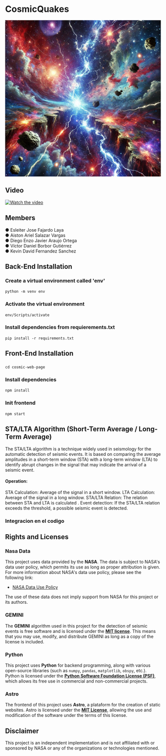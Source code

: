 ﻿# CosmicQuakes
![Descripción de la imagen](./image/logoCosmic.jpg)

## Video
[![Watch the video](https://img.youtube.com/vi/Qt17XqvM73Y/hqdefault.jpg)](https://www.youtube.com/watch?v=Qt17XqvM73Y)

## Members
● Esleiter Jose Fajardo Laya  
● Aiston Ariel Salazar Vargas  
● Diego Enzo Javier Araujo Ortega  
● Víctor Daniel Borbor Gutiérrez  
● Kevin David Fernandez Sanchez

## Back-End Installation
### Create a virtual environment called 'env'
```
python -m venv env
```

### Activate the virtual environment
```
env/Scripts/activate
```

### Install dependencies from requierements.txt
````
pip install -r requirements.txt
````

## Front-End Installation
### 
```
cd cosmic-web-page
```

### Install dependencies
```
npm install
```

### Init frontend
```
npm start
```

## STA/LTA Algorithm (Short-Term Average / Long-Term Average)
The STA/LTA algorithm is a technique widely used in seismology for the automatic detection of seismic events. It is based on comparing the average amplitudes in a short-term window (STA) with a long-term window (LTA) to identify abrupt changes in the signal that may indicate the arrival of a seismic event.

#### Operation:
STA Calculation: Average of the signal in a short window.
LTA Calculation: Average of the signal in a long window.
STA/LTA Relation: The relation between STA and LTA is calculated .
Event detection: If the STA/LTA relation exceeds the threshold, a possible seismic event is detected.

### Integracion en el codigo


## Rights and Licenses

### Nasa Data
This project uses data provided by the **NASA**. The data is subject to NASA's data user policy, which permits its use as long as proper attribution is given. For more information about NASA's data use policy, please see the following link:

- [NASA Data Use Policy](https://www.nasa.gov/content/nasa-open-data-policy)

The use of these data does not imply support from NASA for this project or its authors.

### GEMINI
The **GEMINI** algorithm used in this project for the detection of seismic events is free software and is licensed under the **[MIT license](https://opensource.org/licenses/MIT)**. This means that you may use, modify, and distribute GEMINI as long as a copy of the license is included.

### Python
This project uses **Python** for backend programming, along with various open-source libraries (such as `numpy`, `pandas`, `matplotlib`, `obspy`, etc.). Python is licensed under the **[Python Software Foundation License (PSF)](https://docs.python.org/3/license.html)**, which allows its free use in commercial and non-commercial projects.

### Astro
The frontend of this project uses **Astro**, a plataform for the creation of static websites. Astro is licensed under the **[MIT License](https://opensource.org/licenses/MIT)**, allowing the use and modification of the software under the terms of this license.

## Disclaimer
This project is an independent implementation and is not affiliated with or sponsored by NASA or any of the organizations or technologies mentioned.
